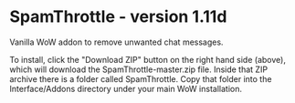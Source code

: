 # SpamThrottle - version 1.11d

Vanilla WoW addon to remove unwanted chat messages.

To install, click the "Download ZIP" button on the right hand side (above), which will download the SpamThrottle-master.zip file. Inside that ZIP archive there is a folder called SpamThrottle. Copy that folder into the Interface/Addons directory under your main WoW installation.
